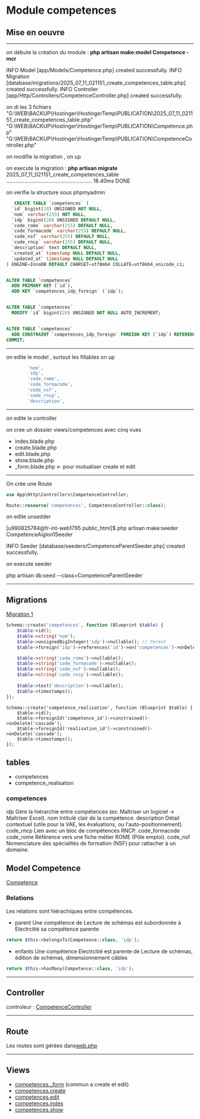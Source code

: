 # Module competences

## Mise en oeuvre
----

on débute la création du module : **php artisan make:model Competence -mcr**
   
   INFO  Model [app/Models/Competence.php] created successfully.
   INFO  Migration [database/migrations/2025_07_11_021151_create_competences_table.php] created successfully.
   INFO  Controller [app/Http/Controllers/CompetenceController.php] created successfully.
   
   on dl les 3 fichiers
	"G:\WEB\BACKUP\Hostinger\HostingerTemp\PUBLICATION\2025_07_11_021151_create_competences_table.php"
	"G:\WEB\BACKUP\Hostinger\HostingerTemp\PUBLICATION\Competence.php"
	"G:\WEB\BACKUP\Hostinger\HostingerTemp\PUBLICATION\CompetenceController.php"

on modifie la migration , on up

on execute la migration : **php artisan migrate**	
   2025_07_11_021151_create_competences_table ......................................................... 18.40ms DONE
   
on verifie la structure sous phpmyadmin
```sql
   CREATE TABLE `competences` (
  `id` bigint(20) UNSIGNED NOT NULL,
  `nom` varchar(255) NOT NULL,
  `idp` bigint(20) UNSIGNED DEFAULT NULL,
  `code_rome` varchar(255) DEFAULT NULL,
  `code_formacode` varchar(255) DEFAULT NULL,
  `code_nsf` varchar(255) DEFAULT NULL,
  `code_rncp` varchar(255) DEFAULT NULL,
  `description` text DEFAULT NULL,
  `created_at` timestamp NULL DEFAULT NULL,
  `updated_at` timestamp NULL DEFAULT NULL
) ENGINE=InnoDB DEFAULT CHARSET=utf8mb4 COLLATE=utf8mb4_unicode_ci;


ALTER TABLE `competences`
  ADD PRIMARY KEY (`id`),
  ADD KEY `competences_idp_foreign` (`idp`);


ALTER TABLE `competences`
  MODIFY `id` bigint(20) UNSIGNED NOT NULL AUTO_INCREMENT;


ALTER TABLE `competences`
  ADD CONSTRAINT `competences_idp_foreign` FOREIGN KEY (`idp`) REFERENCES `competences` (`id`) ON DELETE CASCADE;
COMMIT;
```
----

on edite le model , surtout les fillables
on up
```php
        'nom',
        'idp',
        'code_rome',
        'code_formacode',
        'code_nsf',
        'code_rncp',
        'description',


```

---

on edite le controller


on cree un dossier views/competences avec cinq vues
- index.blade.php
- create.blade.php
- edit.blade.php
- show.blade.php
- _form.blade.php ← pour mutualiser create et edit

---


On crée une Route
```php
use App\Http\Controllers\CompetenceController;

Route::resource('competences', CompetenceController::class); 
```
on edite unsedder

[u990825784@fr-int-web1795 public_html]$ php artisan make:seeder CompetenceAiglon1Seeder

   INFO  Seeder [database/seeders/CompetenceParentSeeder.php] created successfully.
   
on execute seeder   
   
   php artisan db:seed --class=CompetenceParentSeeder

----




## Migrations
[Migration 1](../../srcLaravel/database/migrations/2025_07_11_021151_create_competences_table.php)

```php
Schema::create('competences', function (Blueprint $table) {
    $table->id();
    $table->string('nom');
    $table->unsignedBigInteger('idp')->nullable(); // Parent
    $table->foreign('idp')->references('id')->on('competences')->onDelete('cascade');

    $table->string('code_rome')->nullable();
    $table->string('code_formacode')->nullable();
    $table->string('code_nsf')->nullable();
    $table->string('code_rncp')->nullable();
    
    $table->text('description')->nullable();
    $table->timestamps();
});
```




```
Schema::create('competence_realisation', function (Blueprint $table) {
    $table->id();
    $table->foreignId('competence_id')->constrained()->onDelete('cascade');
    $table->foreignId('realisation_id')->constrained()->onDelete('cascade');
    $table->timestamps();
});
```

## tables
- competences
- competence_realisation

### competences

idp	Gère la hiérarchie entre compétences (ex: Maîtriser un logiciel → Maîtriser Excel).
nom	Intitulé clair de la compétence.
description	Détail contextuel (utile pour la VAE, les évaluations, ou l'auto-positionnement).
code_rncp	Lien avec un bloc de compétences RNCP.
code_formacode
code_rome	Référence vers une fiche métier ROME (Pôle emploi).
code_nsf	Nomenclature des spécialités de formation (NSF) pour rattacher à un domaine.


  
## Model Competence
[Competence](../../srcLaravel/app/Models/Competence.php)

### Relations
Les relations sont hiérachiques entre compétences.


- parent
Une compétence de Lecture de schémas est subordonnée à Electrcitié sa compétence parente
```php
return $this->belongsTo(Competence::class, 'idp');
```
- enfants
Une compétence Electrcitié est parente de Lecture de schémas, édition de schémas, dimensionnement câbles
```php 
return $this->hasMany(Competence::class, 'idp');
```
---
## Controller
controleur : [CompetenceController](../../srcLaravel/app/Http/Controllers/CompetenceController.php)

---
## Route
Les routes sont gérées dans[web.php](../../srcLaravel/routes/web.php)

---
## Views
- [competences._form](../../srcLaravel/resources/views/competences/_form.blade.php)  (commun a create et edit)
- [competences.create](../../srcLaravel/resources/views/competences/create.blade.php)
- [competences.edit](../../srcLaravel/resources/views/competences/edit.blade.php)
- [competences.index](../../srcLaravel/resources/views/competences/index.blade.php)
- [competences.show](../../srcLaravel/resources/views/competences/show.blade.php)
